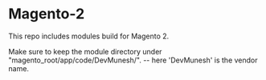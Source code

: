 # Magento-2
This repo includes modules build for Magento 2.

Make sure to keep the module directory under "magento_root/app/code/DevMunesh/".
-- here 'DevMunesh' is the vendor name.
